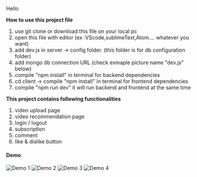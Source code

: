 Hello

**How to use this project file**

1. use git clone or download this file on your local pc
2. open this file with editor (ex :VScode,sublimeText,Atom.... whatever you want)
3. add dev.js in server -> config folder. (this folder is for db configuration folder)
4. add mongo db connection URL (check exmaple picture name "dev.js" below)
5. compile "npm install" in terminal for backend dependencies
6. cd client -> compile "npm install" in terminal for frontend dependencies
7. compile "npm run dev" it will run backend and frontend at the same time

**This project contains following functionalities**

1. video upload page
2. video recommendation page
3. login / logout
4. subscription
5. comment
6. like & dislike button

#### Demo

![Demo 1](https://user-images.githubusercontent.com/45092135/96884930-5e941880-1482-11eb-974e-2e7b0c9760c9.JPG)
![Demo 2](https://user-images.githubusercontent.com/45092135/96884932-5f2caf00-1482-11eb-8be6-f4f5dccd03b1.JPG)
![Demo 3](https://user-images.githubusercontent.com/45092135/96884934-5fc54580-1482-11eb-8aea-bc2436fb0af0.JPG)
![Demo 4](https://user-images.githubusercontent.com/45092135/96884935-5fc54580-1482-11eb-805f-22109068a2f9.JPG)
